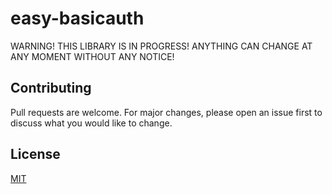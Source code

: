 # easy-basicauth

WARNING! THIS LIBRARY IS IN PROGRESS! ANYTHING CAN CHANGE AT ANY MOMENT WITHOUT ANY NOTICE!


## Contributing
Pull requests are welcome. For major changes, please open an issue first to discuss what you would like to change.



## License
[MIT](https://github.com/bichanna/django-basicauth/blob/master/LICENSE)
